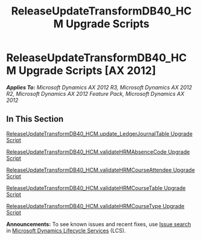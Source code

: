 ﻿---
title: ReleaseUpdateTransformDB40_HCM Upgrade Scripts
TOCTitle: ReleaseUpdateTransformDB40_HCM Upgrade Scripts
ms:assetid: 8b03ddd3-ac5c-4e46-a8dd-3fe8385cb35f
ms:mtpsurl: https://msdn.microsoft.com/en-us/library/JJ736417(v=AX.60)
ms:contentKeyID: 49709606
ms.date: 05/18/2015
mtps_version: v=AX.60
---

# ReleaseUpdateTransformDB40\_HCM Upgrade Scripts [AX 2012]


_**Applies To:** Microsoft Dynamics AX 2012 R3, Microsoft Dynamics AX 2012 R2, Microsoft Dynamics AX 2012 Feature Pack, Microsoft Dynamics AX 2012_

## In This Section

[ReleaseUpdateTransformDB40\_HCM.update\_LedgerJournalTable Upgrade Script](releaseupdatetransformdb40-hcm-update-ledgerjournaltable-upgrade-script.md)

[ReleaseUpdateTransformDB40\_HCM.validateHRMAbsenceCode Upgrade Script](releaseupdatetransformdb40-hcm-validatehrmabsencecode-upgrade-script.md)

[ReleaseUpdateTransformDB40\_HCM.validateHRMCourseAttendee Upgrade Script](releaseupdatetransformdb40-hcm-validatehrmcourseattendee-upgrade-script.md)

[ReleaseUpdateTransformDB40\_HCM.validateHRMCourseTable Upgrade Script](releaseupdatetransformdb40-hcm-validatehrmcoursetable-upgrade-script.md)

[ReleaseUpdateTransformDB40\_HCM.validateHRMCourseType Upgrade Script](releaseupdatetransformdb40-hcm-validatehrmcoursetype-upgrade-script.md)

  
**Announcements:** To see known issues and recent fixes, use [Issue search](http://go.microsoft.com/fwlink/?linkid=389258) in [Microsoft Dynamics Lifecycle Services](http://go.microsoft.com/fwlink/?linkid=306505) (LCS).

